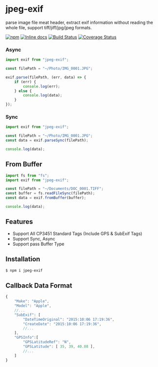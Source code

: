 # jpeg-exif
parse image file meat header, extract exif information without reading the whole file, support tiff/jiff/jpg/jpeg formats.

[![npm](https://img.shields.io/npm/dm/jpeg-exif.svg)][npm-url] [![Inline docs](http://inch-ci.org/github/zhso/jpeg-exif.svg?branch=master&style=shields)](http://inch-ci.org/github/zhso/jpeg-exif) [![Build Status](https://travis-ci.org/zhso/jpeg-exif.svg?branch=master)](https://travis-ci.org/zhso/jpeg-exif) [![Coverage Status](https://coveralls.io/repos/github/zhso/jpeg-exif/badge.svg?branch=master)](https://coveralls.io/github/zhso/jpeg-exif?branch=master)

[npm-url]: https://npmjs.org/package/jpeg-exif
### Async

```js
import exif from "jpeg-exif";

const filePath = "~/Photo/IMG_0001.JPG";

exif.parse(filePath, (err, data) => {
    if (err) {
        console.log(err);
    } else {
        console.log(data);
    }
});
```

### Sync

```js
import exif from "jpeg-exif";

const filePath = "~/Photo/IMG_0001.JPG";
const data = exif.parseSync(filePath);

console.log(data);
```

## From Buffer

```js
import fs from "fs";
import exif from "jpeg-exif";

const filePath = "~/Documents/DOC_0001.TIFF";
const buffer = fs.readFileSync(filePath);
const data = exif.fromBuffer(buffer);

console.log(data);
```

## Features

* Support All CP3451 Standard Tags (Include GPS & SubExif Tags)
* Support Sync, Async
* Support pass Buffer Type

## Installation

```bash
$ npm i jpeg-exif
```

## Callback Data Format

```js
{
    "Make": "Apple",
    "Model": "Apple",
    //...
    "SubExif": [
        "DateTimeOriginal": "2015:10:06 17:19:36",
        "CreateDate": "2015:10:06 17:19:36",
        //...
    ],
    "GPSInfo":[
        "GPSLatitudeRef": "N",
        "GPSLatitude": [ 35, 39, 40.08 ],
	    //...
    ]
}
```
